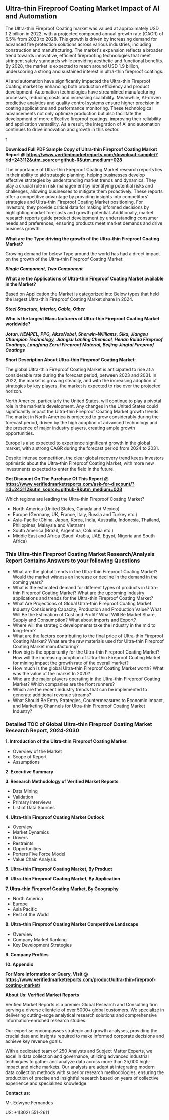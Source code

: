 <h2>Ultra-thin Fireproof Coating Market Impact of AI and Automation</h2><p>The Ultra-thin Fireproof Coating market was valued at approximately USD 1.2 billion in 2022, with a projected compound annual growth rate (CAGR) of 6.5% from 2023 to 2028. This growth is driven by increasing demand for advanced fire protection solutions across various industries, including construction and manufacturing. The market's expansion reflects a broader trend towards innovative, efficient fireproofing technologies that meet stringent safety standards while providing aesthetic and functional benefits. By 2028, the market is expected to reach around USD 1.9 billion, underscoring a strong and sustained interest in ultra-thin fireproof coatings.</p><p>AI and automation have significantly impacted the Ultra-thin Fireproof Coating market by enhancing both production efficiency and product development. Automation technologies have streamlined manufacturing processes, reducing costs and increasing scalability. Meanwhile, AI-driven predictive analytics and quality control systems ensure higher precision in coating applications and performance monitoring. These technological advancements not only optimize production but also facilitate the development of more effective fireproof coatings, improving their reliability and application versatility. As a result, the integration of AI and automation continues to drive innovation and growth in this sector.</p>t</p><p id="" class=""><strong>Download Full PDF Sample Copy of Ultra-thin Fireproof Coating Market Report @ <a href="https://www.verifiedmarketreports.com/download-sample/?rid=243112&utm_source=github-R&utm_medium=028" target="_blank">https://www.verifiedmarketreports.com/download-sample/?rid=243112&utm_source=github-R&utm_medium=028</a></strong></p><p>The importance of&nbsp;Ultra-thin Fireproof Coating Market research reports lies in their ability to aid strategic planning, helping businesses develop effective strategies by understanding market trends and dynamics. They play a crucial role in risk management by identifying potential risks and challenges, allowing businesses to mitigate them proactively. These reports offer a competitive advantage by providing insights into competitors' strategies and Ultra-thin Fireproof Coating Market positioning. For investors, they provide critical data for making informed decisions by highlighting market forecasts and growth potential. Additionally, market research reports guide product development by understanding consumer needs and preferences, ensuring products meet market demands and drive business growth.</p><p><strong>What are the&nbsp;Type driving the growth of the Ultra-thin Fireproof Coating Market?</strong></p><p id="" class="">Growing demand for below Type around the world has had a direct impact on the growth of the Ultra-thin Fireproof Coating Market:</p><em><strong>Single Component, Two Component</strong></em></p><strong>What are the&nbsp;Applications&nbsp;of Ultra-thin Fireproof Coating Market available in the Market?</strong></p><p id="" class="">Based on Application the Market is categorized into Below types that held the largest Ultra-thin Fireproof Coating Market share In 2024.</p><em><strong>Steel Structure, Interior, Cable, Other</strong></em></p><strong>Who is the largest Manufacturers of Ultra-thin Fireproof Coating Market worldwide?</strong></p><p><em><strong>Jotun, HEMPEL, PPG, AkzoNobel, Sherwin-Williams, Sika, Jiangsu Champion Technology, Jiangsu Lanling Chemical, Henan Ruida Fireproof Coatings, Langfang Zerui Fireproof Material, Beijing Jingtai Fireproof Coatings</strong></em></p><p id="" class=""><strong>Short Description About Ultra-thin Fireproof Coating Market:</strong></p><p>The global Ultra-thin Fireproof Coating Market is anticipated to rise at a considerable rate during the forecast period, between 2023 and 2031. In 2022, the market is growing steadily, and with the increasing adoption of strategies by key players, the market is expected to rise over the projected horizon.</p><p>North America, particularly the United States, will continue to play a pivotal role in the market's development. Any changes in the United States could significantly impact the Ultra-thin Fireproof Coating Market growth trends. The market in North America is projected to grow considerably during the forecast period, driven by the high adoption of advanced technology and the presence of major industry players, creating ample growth opportunities.</p><p>Europe is also expected to experience significant growth in the global market, with a strong CAGR during the forecast period from 2024 to 2031.</p><p>Despite intense competition, the clear global recovery trend keeps investors optimistic about the Ultra-thin Fireproof Coating Market, with more new investments expected to enter the field in the future.</p><p id="" class=""><strong>Get Discount On The Purchase Of This Report @ <a href="https://www.verifiedmarketreports.com/ask-for-discount/?rid=243112&utm_source=github-R&utm_medium=028" target="_blank">https://www.verifiedmarketreports.com/ask-for-discount/?rid=243112&utm_source=github-R&utm_medium=028</a></strong></p>Which regions are leading the Ultra-thin Fireproof Coating Market?</p><ul><li>North America (United States, Canada and Mexico)</li><li>Europe (Germany, UK, France, Italy, Russia and Turkey etc.)</li><li>Asia-Pacific (China, Japan, Korea, India, Australia, Indonesia, Thailand, Philippines, Malaysia and Vietnam)</li><li>South America (Brazil, Argentina, Columbia etc.)</li><li>Middle East and Africa (Saudi Arabia, UAE, Egypt, Nigeria and South Africa)</li></ul><h3 id="" class="">This Ultra-thin Fireproof Coating Market Research/Analysis Report Contains Answers to your following Questions</h3><ul><li>What are the global trends in the Ultra-thin Fireproof Coating Market? Would the market witness an increase or decline in the demand in the coming years?</li><li>What is the estimated demand for different types of products in Ultra-thin Fireproof Coating Market? What are the upcoming industry applications and trends for the Ultra-thin Fireproof Coating Market?</li><li>What Are Projections of Global Ultra-thin Fireproof Coating Market Industry Considering Capacity, Production and Production Value? What Will Be the Estimation of Cost and Profit? What Will Be Market Share, Supply and Consumption? What about imports and Export?</li><li>Where will the strategic developments take the industry in the mid to long-term?</li><li>What are the factors contributing to the final price of Ultra-thin Fireproof Coating Market? What are the raw materials used for Ultra-thin Fireproof Coating Market manufacturing?</li><li>How big is the opportunity for the Ultra-thin Fireproof Coating Market? How will the increasing adoption of Ultra-thin Fireproof Coating Market for mining impact the growth rate of the overall market?</li><li>How much is the global Ultra-thin Fireproof Coating Market worth? What was the value of the market In 2020?</li><li>Who are the major players operating in the Ultra-thin Fireproof Coating Market? Which companies are the front runners?</li><li>Which are the recent industry trends that can be implemented to generate additional revenue streams?</li><li>What Should Be Entry Strategies, Countermeasures to Economic Impact, and Marketing Channels for Ultra-thin Fireproof Coating Market Industry?</li></ul><h3 id="" class="">Detailed TOC of Global Ultra-thin Fireproof Coating Market Research Report, 2024-2030</h3><p id="" class=""><strong>1. Introduction of the Ultra-thin Fireproof Coating Market</strong></p><ul><li>Overview of the Market</li><li>Scope of Report</li><li>Assumptions</li></ul><p id="" class=""><strong>2. Executive Summary</strong></p><p id="" class=""><strong>3. Research Methodology of Verified Market Reports</strong></p><ul><li>Data Mining</li><li>Validation</li><li>Primary Interviews</li><li>List of Data Sources</li></ul><p id="" class=""><strong>4. Ultra-thin Fireproof Coating Market Outlook</strong></p><ul><li>Overview</li><li>Market Dynamics</li><li>Drivers</li><li>Restraints</li><li>Opportunities</li><li>Porters Five Force Model</li><li>Value Chain Analysis</li></ul><p id="" class=""><strong>5. Ultra-thin Fireproof Coating Market, By Product</strong></p><p id="" class=""><strong>6. Ultra-thin Fireproof Coating Market, By Application</strong></p><p id="" class=""><strong>7. Ultra-thin Fireproof Coating Market, By Geography</strong></p><ul><li>North America</li><li>Europe</li><li>Asia Pacific</li><li>Rest of the World</li></ul><p id="" class=""><strong>8. Ultra-thin Fireproof Coating Market Competitive Landscape</strong></p><ul><li>Overview</li><li>Company Market Ranking</li><li>Key Development Strategies</li></ul><p id="" class=""><strong>9. Company Profiles</strong></p><p id="" class=""><strong>10. Appendix</strong></p><p id="" class=""><strong>For More Information or Query, Visit @ <a href="https://www.verifiedmarketreports.com/product/ultra-thin-fireproof-coating-market/" target="_blank">https://www.verifiedmarketreports.com/product/ultra-thin-fireproof-coating-market/</a></strong></p><p id="" class=""><strong>About Us: Verified Market Reports</strong></p><p id="" class="">Verified Market Reports is a premier Global Research and Consulting firm serving a diverse clientele of over 5000+ global customers. We specialize in delivering cutting-edge analytical research solutions and comprehensive information-enriched research studies.</p><p id="" class="">Our expertise encompasses strategic and growth analyses, providing the crucial data and insights required to make informed corporate decisions and achieve key revenue goals.</p><p id="" class="">With a dedicated team of 250 Analysts and Subject Matter Experts, we excel in data collection and governance, utilizing advanced industrial techniques to gather and analyze data across more than 25,000 high-impact and niche markets. Our analysts are adept at integrating modern data collection methods with superior research methodologies, ensuring the production of precise and insightful research based on years of collective experience and specialized knowledge.</p><p id="" class=""><strong>Contact us:</strong></p><p id="" class="">Mr. Edwyne Fernandes</p><p id="" class="">US: +1(302) 551-2611</p>